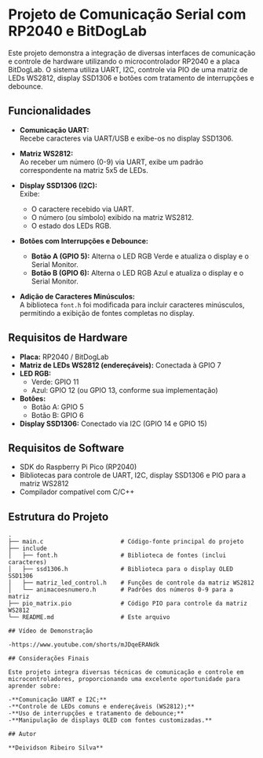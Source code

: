 # Projeto de Comunicação Serial com RP2040 e BitDogLab

Este projeto demonstra a integração de diversas interfaces de comunicação e controle de hardware utilizando o microcontrolador RP2040 e a placa BitDogLab. O sistema utiliza UART, I2C, controle via PIO de uma matriz de LEDs WS2812, display SSD1306 e botões com tratamento de interrupções e debounce.

## Funcionalidades

- **Comunicação UART:**  
  Recebe caracteres via UART/USB e exibe-os no display SSD1306.

- **Matriz WS2812:**  
  Ao receber um número (0-9) via UART, exibe um padrão correspondente na matriz 5x5 de LEDs.

- **Display SSD1306 (I2C):**  
  Exibe:
  - O caractere recebido via UART.
  - O número (ou símbolo) exibido na matriz WS2812.
  - O estado dos LEDs RGB.

- **Botões com Interrupções e Debounce:**  
  - **Botão A (GPIO 5):** Alterna o LED RGB Verde e atualiza o display e o Serial Monitor.
  - **Botão B (GPIO 6):** Alterna o LED RGB Azul e atualiza o display e o Serial Monitor.

- **Adição de Caracteres Minúsculos:**  
  A biblioteca `font.h` foi modificada para incluir caracteres minúsculos, permitindo a exibição de fontes completas no display.

## Requisitos de Hardware

- **Placa:** RP2040 / BitDogLab
- **Matriz de LEDs WS2812 (endereçáveis):** Conectada à GPIO 7
- **LED RGB:**  
  - Verde: GPIO 11  
  - Azul: GPIO 12 (ou GPIO 13, conforme sua implementação)
- **Botões:**  
  - Botão A: GPIO 5  
  - Botão B: GPIO 6
- **Display SSD1306:** Conectado via I2C (GPIO 14 e GPIO 15)

## Requisitos de Software

- SDK do Raspberry Pi Pico (RP2040)
- Bibliotecas para controle de UART, I2C, display SSD1306 e PIO para a matriz WS2812
- Compilador compatível com C/C++

## Estrutura do Projeto

```plaintext
.
├── main.c                      # Código-fonte principal do projeto
├── include
│   ├── font.h                  # Biblioteca de fontes (inclui caracteres)
│   ├── ssd1306.h               # Biblioteca para o display OLED SSD1306
│   ├── matriz_led_control.h    # Funções de controle da matriz WS2812
│   └── animacoesnumero.h       # Padrões dos números 0-9 para a matriz
├── pio_matrix.pio              # Código PIO para controle da matriz WS2812
└── README.md                   # Este arquivo

## Vídeo de Demonstração

-https://www.youtube.com/shorts/mJDqeERANdk

## Considerações Finais

Este projeto integra diversas técnicas de comunicação e controle em microcontroladores, proporcionando uma excelente oportunidade para aprender sobre:

-**Comunicação UART e I2C;**
-**Controle de LEDs comuns e endereçáveis (WS2812);**
-**Uso de interrupções e tratamento de debounce;**
-**Manipulação de displays OLED com fontes customizadas.**

## Autor

**Deividson Ribeiro Silva**






